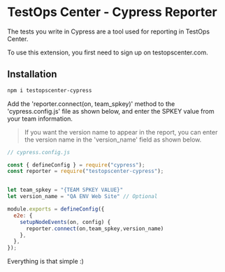 
# TestOps Center - Cypress Reporter

The tests you write in Cypress are a tool used for reporting in TestOps Center.

To use this extension, you first need to sign up on testopscenter.com.

## Installation

```bash
npm i testopscenter-cypress
```

Add the 'reporter.connect(on, team_spkey)' method to the 'cypress.config.js' file as shown below, and enter the SPKEY value from your team information.

> If you want the version name to appear in the report, you can enter the version name in the 'version_name' field as shown below.

```javascript
// cypress.config.js

const { defineConfig } = require("cypress");
const reporter = require("testopscenter-cypress");


let team_spkey = "{TEAM SPKEY VALUE}"
let version_name = "QA ENV Web Site" // Optional

module.exports = defineConfig({
  e2e: {
    setupNodeEvents(on, config) {
      reporter.connect(on,team_spkey,version_name)
    },
  },
});

```

 Everything is that simple :)